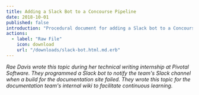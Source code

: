 ```yaml
---
title: Adding a Slack Bot to a Concourse Pipeline
date: 2018-10-01
published: false
introduction: "Procedural document for adding a Slack bot to a Concourse pipeline"
actions:
  - label: "Raw File"
    icon: download
    url: "/downloads/slack-bot.html.md.erb"
---
```


_Rae Davis wrote this topic during her technical writing internship at Pivotal Software. They programmed a Slack bot to notify the team's Slack channel when a build for the documentation site failed. They wrote this topic for the documentation team's internal wiki to facilitate continuous learning._